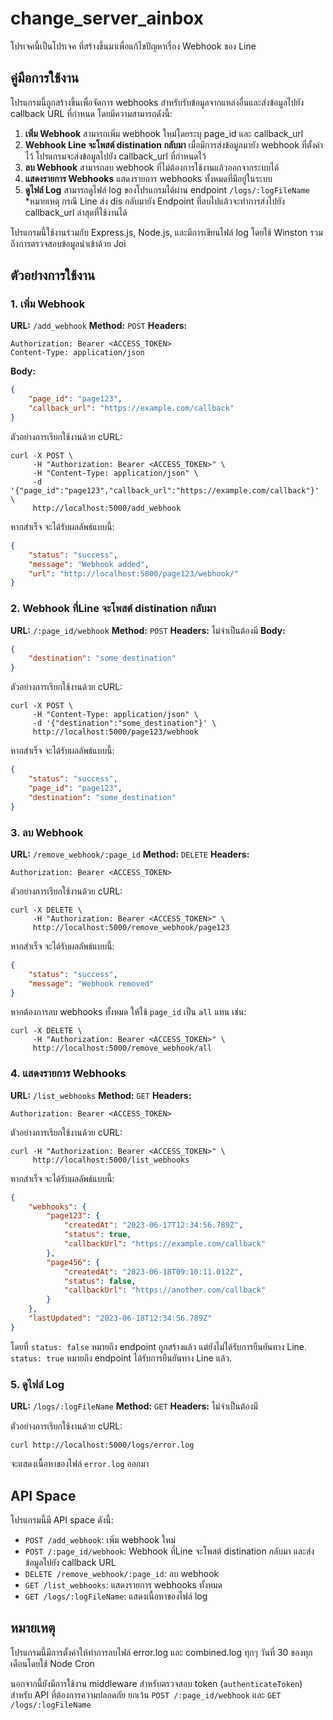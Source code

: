 # change_server_ainbox
โปรเจคนี้เป็นโปรเจค ที่สร้างขึ้นมาเพื่อแก้ไขปัญหาเรื่อง Webhook ของ Line

## คู่มือการใช้งาน

โปรแกรมนี้ถูกสร้างขึ้นเพื่อจัดการ webhooks สำหรับรับข้อมูลจากแหล่งอื่นและส่งข้อมูลไปยัง callback URL ที่กำหนด โดยมีความสามารถดังนี้:

1. **เพิ่ม Webhook** สามารถเพิ่ม webhook ใหม่โดยระบุ page_id และ callback_url
2. **Webhook Line จะโพสต์ distination กลับมา** เมื่อมีการส่งข้อมูลมายัง webhook ที่ตั้งค่าไว้ โปรแกรมจะส่งข้อมูลไปยัง callback_url ที่กำหนดไว้
3. **ลบ Webhook** สามารถลบ webhook ที่ไม่ต้องการใช้งานแล้วออกจากระบบได้
4. **แสดงรายการ Webhooks** แสดงรายการ webhooks ทั้งหมดที่มีอยู่ในระบบ
5. **ดูไฟล์ Log** สามารถดูไฟล์ log ของโปรแกรมได้ผ่าน endpoint `/logs/:logFileName`
*หมายเหตุ กรณี  Line ส่ง dis กลับมายัง Endpoint ที่ลบไปแล้วจะทำการส่งไปยัง  callback_url ล่าสุดที่ใช้งานได้

โปรแกรมนี้ใช้งานร่วมกับ Express.js, Node.js, และมีการเขียนไฟล์ log โดยใช้ Winston รวมถึงการตรวจสอบข้อมูลนำเข้าด้วย Joi

## ตัวอย่างการใช้งาน

### 1. เพิ่ม Webhook

**URL:** `/add_webhook`
**Method:** `POST`
**Headers:**
```
Authorization: Bearer <ACCESS_TOKEN>
Content-Type: application/json
```
**Body:**
```json
{
    "page_id": "page123",
    "callback_url": "https://example.com/callback"
}
```

ตัวอย่างการเรียกใช้งานด้วย cURL:

```
curl -X POST \
     -H "Authorization: Bearer <ACCESS_TOKEN>" \
     -H "Content-Type: application/json" \
     -d '{"page_id":"page123","callback_url":"https://example.com/callback"}' \
     http://localhost:5000/add_webhook
```

หากสำเร็จ จะได้รับผลลัพธ์แบบนี้:

```json
{
    "status": "success",
    "message": "Webhook added",
    "url": "http://localhost:5000/page123/webhook/"
}
```

### 2. Webhook ที่Line จะโพสต์ distination กลับมา

**URL:** `/:page_id/webhook`
**Method:** `POST`
**Headers:** ไม่จำเป็นต้องมี
**Body:**
```json
{
    "destination": "some_destination"
}
```

ตัวอย่างการเรียกใช้งานด้วย cURL:

```
curl -X POST \
     -H "Content-Type: application/json" \
     -d '{"destination":"some_destination"}' \
     http://localhost:5000/page123/webhook
```

หากสำเร็จ จะได้รับผลลัพธ์แบบนี้:

```json
{
    "status": "success",
    "page_id": "page123",
    "destination": "some_destination"
}
```

### 3. ลบ Webhook

**URL:** `/remove_webhook/:page_id`
**Method:** `DELETE`
**Headers:**
```
Authorization: Bearer <ACCESS_TOKEN>
```

ตัวอย่างการเรียกใช้งานด้วย cURL:

```
curl -X DELETE \
     -H "Authorization: Bearer <ACCESS_TOKEN>" \
     http://localhost:5000/remove_webhook/page123
```

หากสำเร็จ จะได้รับผลลัพธ์แบบนี้:

```json
{
    "status": "success",
    "message": "Webhook removed"
}
```

หากต้องการลบ webhooks ทั้งหมด ให้ใช้ `page_id` เป็น `all` แทน เช่น:

```
curl -X DELETE \
     -H "Authorization: Bearer <ACCESS_TOKEN>" \
     http://localhost:5000/remove_webhook/all
```

### 4. แสดงรายการ Webhooks

**URL:** `/list_webhooks`
**Method:** `GET`
**Headers:**
```
Authorization: Bearer <ACCESS_TOKEN>
```

ตัวอย่างการเรียกใช้งานด้วย cURL:

```
curl -H "Authorization: Bearer <ACCESS_TOKEN>" \
     http://localhost:5000/list_webhooks
```

หากสำเร็จ จะได้รับผลลัพธ์แบบนี้:

```json
{
    "webhooks": {
        "page123": {
            "createdAt": "2023-06-17T12:34:56.789Z",
            "status": true,
            "callbackUrl": "https://example.com/callback"
        },
        "page456": {
            "createdAt": "2023-06-18T09:10:11.012Z",
            "status": false,
            "callbackUrl": "https://another.com/callback"
        }
    },
    "lastUpdated": "2023-06-18T12:34:56.789Z"
}
```

โดยที่
`status: false` หมายถึง endpoint ถูกสร้างแล้ว แต่ยังไม่ได้รับการยืนยันทาง Line.
`status: true` หมายถึง endpoint ได้รับการยืนยันทาง Line แล้ว.

### 5. ดูไฟล์ Log

**URL:** `/logs/:logFileName`
**Method:** `GET`
**Headers:** ไม่จำเป็นต้องมี

ตัวอย่างการเรียกใช้งานด้วย cURL:

```
curl http://localhost:5000/logs/error.log
```

จะแสดงเนื้อหาของไฟล์ `error.log` ออกมา

## API Space

โปรแกรมนี้มี API space ดังนี้:

- `POST /add_webhook`: เพิ่ม webhook ใหม่
- `POST /:page_id/webhook`: Webhook ที่Line จะโพสต์ distination กลับมา และส่งข้อมูลไปยัง callback URL
- `DELETE /remove_webhook/:page_id`: ลบ webhook
- `GET /list_webhooks`: แสดงรายการ webhooks ทั้งหมด
- `GET /logs/:logFileName`: แสดงเนื้อหาของไฟล์ log

## หมายเหตุ
โปรแกรมนี้มีการตั้งค่าให้ทำการลบไฟล์ error.log และ combined.log ทุกๆ วันที่ 30 ของทุกเดือนโดยใช้ Node Cron

นอกจากนี้ยังมีการใช้งาน middleware สำหรับตรวจสอบ token (`authenticateToken`) สำหรับ API ที่ต้องการความปลอดภัย ยกเว้น `POST /:page_id/webhook` และ `GET /logs/:logFileName`
